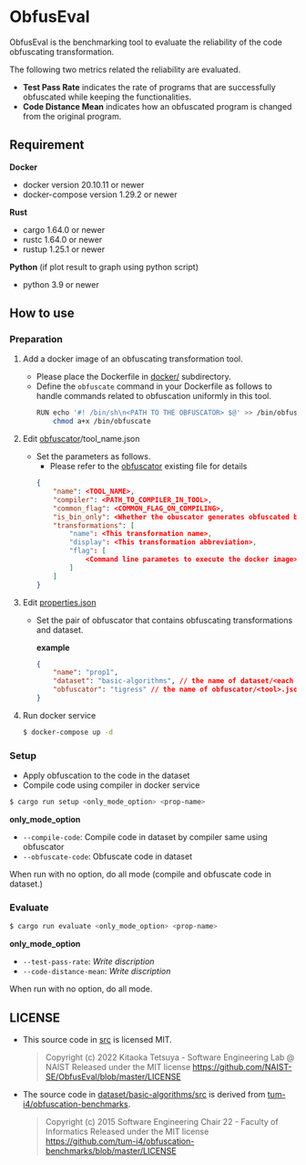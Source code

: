 # ObfusEval

ObfusEval is the benchmarking tool to evaluate the reliability of the code obfuscating transformation.

The following two metrics related the reliability are evaluated.

- **Test Pass Rate** indicates the rate of programs that are successfully obfuscated while keeping the functionalities. 
- **Code Distance Mean** indicates how an obfuscated program is changed from the original program.

## Requirement

**Docker**
- docker version 20.10.11 or newer
- docker-compose version 1.29.2 or newer

**Rust**
- cargo 1.64.0 or newer
- rustc 1.64.0 or newer
- rustup 1.25.1 or newer

**Python** (if plot result to graph using python script)

- python 3.9 or newer


## How to use

### Preparation

1. Add a docker image of an obfuscating transformation tool.

    - Please place the Dockerfile in [docker/](./docker) subdirectory.
    - Define the `obfuscate` command in your Dockerfile as follows to handle commands related to obfuscation uniformly in this tool.
        ```bash
        RUN echo '#! /bin/sh\n<PATH TO THE OBFUSCATOR> $@' >> /bin/obfuscate && \
            chmod a+x /bin/obfuscate
        ```

2. Edit [obfuscator](./obfuscator)/tool_name.json

    - Set the parameters as follows.
        - Please refer to the [obfuscator](./obfuscator) existing file for details
        ```json
        {
            "name": <TOOL_NAME>,
            "compiler": <PATH_TO_COMPILER_IN_TOOL>,
            "common_flag": <COMMON_FLAG_ON_COMPILING>, 
            "is_bin_only": <Whether the obuscator generates obfuscated binary only>,
            "transformations": [
                "name": <This transformation name>,
                "display": <This transformation abbreviation>,
                "flag": [
                    <Command line parametes to execute the docker image>
                ]
            ]
        }
        ```

3. Edit [properties.json](./properties.json)
    
    - Set the pair of obfuscator that contains obfuscating transformations and dataset.

        **example**
        ```json
        {
            "name": "prop1",
            "dataset": "basic-algorithms", // the name of dataset/<each dataset>/
            "obfuscator": "tigress" // the name of obfuscator/<tool>.json
        }
        ```

4. Run docker service

    ```bash
    $ docker-compose up -d
    ```

### Setup

- Apply obfuscation to the code in the dataset
- Compile code using compiler in docker service

```bash
$ cargo run setup <only_mode_option> <prop-name>
```

**only_mode_option**
- `--compile-code`: Compile code in dataset by compiler same using obfuscator
- `--obfuscate-code`: Obfuscate code in dataset

When run with no option, do all mode (compile and obfuscate code in dataset.)

### Evaluate

```bash
$ cargo run evaluate <only_mode_option> <prop-name>
```

**only_mode_option**
- `--test-pass-rate`: *Write discription*
- `--code-distance-mean`: *Write discription*

When run with no option, do all mode.
<!-- 
## Benchmarks

### Test Pass Rate

<!-- *Write discription* -->
<!-- Test Pass Rate indicates how much that obfuscated program preserves original program functions.  
This benchmark value is recommended to be 1.0.

let $P$ is the set of programs in dataset, $T$ is the set of testcases in program.
And, $o()$ is function to apply obfuscation.
Then, Test Pass Rate is calculated below.

$$ Test\ Pass\ Rate = \dfrac{ \mid \left\{ p \in P \mid Passed(o(p), T) \right\} \mid }{|P|} $$
$$ Passed(o(p), T) = 
  \begin{cases}
    1 & \text{if}\ o(p)\ \text{passed all}\ testcase (testcase \in T)\\
    0 & otherwise
  \end{cases}$$

Passing a test case means that the program given the stdin (standard input) of test case satisfies all of the following.

- stdout (stndard output)
- stderr (standard error output)
- exit status

### Code Distance Average

*Write discription* -->

## LICENSE

- This source code in [src](src) is licensed MIT.

    > Copyright (c) 2022 Kitaoka Tetsuya - Software Engineering Lab @ NAIST
    > Released under the MIT license
    > https://github.com/NAIST-SE/ObfusEval/blob/master/LICENSE

- The source code in [dataset/basic-algorithms/src](dataset/basic-algorithms/src) is derived from [tum-i4/obfuscation-benchmarks](https://github.com/tum-i4/obfuscation-benchmarks).

    > Copyright (c) 2015 Software Engineering Chair 22 - Faculty of Informatics
    > Released under the MIT license
    > https://github.com/tum-i4/obfuscation-benchmarks/blob/master/LICENSE
